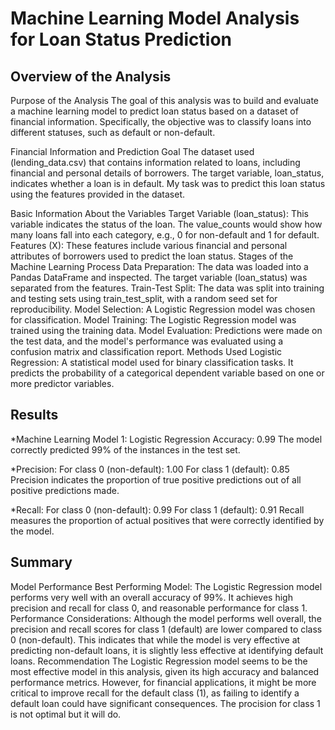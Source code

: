 # Machine Learning Model Analysis for Loan Status Prediction

## Overview of the Analysis
Purpose of the Analysis
The goal of this analysis was to build and evaluate a machine learning model to predict loan status based on a dataset of financial information. Specifically, the objective was to classify loans into different statuses, such as default or non-default.

Financial Information and Prediction Goal
The dataset used (lending_data.csv) that contains information related to loans, including financial and personal details of borrowers. The target variable, loan_status, indicates whether a loan is in default. My task was to predict this loan status using the features provided in the dataset.

Basic Information About the Variables
Target Variable (loan_status): This variable indicates the status of the loan. The value_counts would show how many loans fall into each category, e.g., 0 for non-default and 1 for default.
Features (X): These features include various financial and personal attributes of borrowers used to predict the loan status.
Stages of the Machine Learning Process
Data Preparation: The data was loaded into a Pandas DataFrame and inspected. The target variable (loan_status) was separated from the features.
Train-Test Split: The data was split into training and testing sets using train_test_split, with a random seed set for reproducibility.
Model Selection: A Logistic Regression model was chosen for classification.
Model Training: The Logistic Regression model was trained using the training data.
Model Evaluation: Predictions were made on the test data, and the model's performance was evaluated using a confusion matrix and classification report.
Methods Used
Logistic Regression: A statistical model used for binary classification tasks. It predicts the probability of a categorical dependent variable based on one or more predictor variables.

## Results
*Machine Learning Model 1: Logistic Regression
Accuracy: 0.99
The model correctly predicted 99% of the instances in the test set.

*Precision:
For class 0 (non-default): 1.00
For class 1 (default): 0.85
Precision indicates the proportion of true positive predictions out of all positive predictions made.

*Recall:
For class 0 (non-default): 0.99
For class 1 (default): 0.91
Recall measures the proportion of actual positives that were correctly identified by the model.

## Summary
Model Performance
Best Performing Model: The Logistic Regression model performs very well with an overall accuracy of 99%. It achieves high precision and recall for class 0, and reasonable performance for class 1.
Performance Considerations: Although the model performs well overall, the precision and recall scores for class 1 (default) are lower compared to class 0 (non-default). This indicates that while the model is very effective at predicting non-default loans, it is slightly less effective at identifying default loans.
Recommendation
The Logistic Regression model seems to be the most effective model in this analysis, given its high accuracy and balanced performance metrics. However, for financial applications, it might be more critical to improve recall for the default class (1), as failing to identify a default loan could have significant consequences.
The procision for class 1 is not optimal but it will do.
